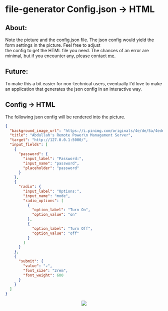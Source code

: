# file-generator Config.json -> HTML

## About:

Note the picture and the config.json file. The json config would yield the form settings in the picture. Feel free to adjust  
the config to get the HTML file you need. The chances of an error are minimal, but if you encounter any, please contact [me](https://www.linkedin.com/in/abdullah-al-khafaji-2718861bb/).

## Future:

To make this a bit easier for non-technical users, eventually I'd love to make an application that generates the json config in an interactive way.

## Config -> HTML

The following json config will be rendered into the picture.

```json
{
  "background_image_url": "https://i.pinimg.com/originals/4e/de/5a/4ede5a33c5490195b2b17466ad26d124.gif",
  "title": "Abdullah's Remote Power\n Management Server",
  "target": "http://127.0.0.1:5000/",
  "input_fields": [
    {
      "password": {
        "input_label": "Password:",
        "input_name": "password",
        "placeholder": "password"
      }
    },
    {
      "radio": {
        "input_label": "Options:",
        "input_name": "mode",
        "radio_options": [
          {
            "option_label": "Turn On",
            "option_value": "on"
          },
          {
            "option_label": "Turn Off",
            "option_value": "off"
          }
        ]
      }
    },
    {
      "submit": {
        "value": "☣",
        "font_size": "2rem",
        "font_weight": 600
      }
    }
  ]
}
```

<p align="center">
  <img src="https://github.com/AbdullahAlKhafajiDev/remote-ESP32-communication/blob/main/appImage.png?raw=true" />
</p>
